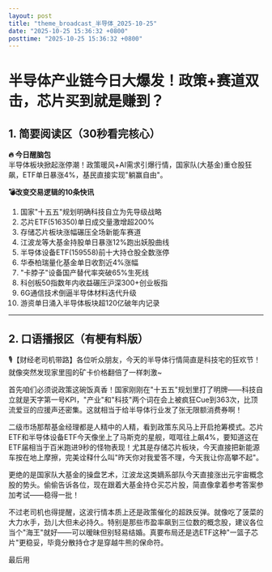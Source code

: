 ```yaml
---
layout: post
title: "theme_broadcast_半导体_2025-10-25"
date: "2025-10-25 15:36:32 +0800"
posttime: "2025-10-25 15:36:32 +0800"
---
```


# 半导体产业链今日大爆发！政策+赛道双击，芯片买到就是赚到？

## 1. 简要阅读区（30秒看完核心）

**🔥 今日醒脑包**  
半导体板块掀起涨停潮！政策暖风+AI需求引爆行情，国家队(大基金)重仓股狂飙，ETF单日暴涨4%，基民直接实现"躺赢自由"。

**💣改变交易逻辑的10条快讯**  
1. 国家"十五五"规划明确科技自立为先导级战略  
2. 芯片ETF(516350)单日成交量激增超200%  
3. 存储芯片板块涨幅碾压全场新能车赛道  
4. 江波龙等大基金持股单日暴涨12%跑出妖股曲线  
5. 半导体设备ETF(159558)前十大持仓股全数涨停  
6. 华泰柏瑞量化基金单日收割近4%涨幅  
7. "卡脖子"设备国产替代率突破65%生死线  
8. 科创板50指数年内收益碾压沪深300+创业板指  
9. 6G通信技术倒逼半导体材料迭代升级  
10. 游资单日涌入半导体板块超120亿破年内记录  

---

## 2. 口语播报区（有梗有料版）

🎙️【财经老司机带路】各位听众朋友，今天的半导体行情简直是科技宅的狂欢节！就像突然发现家里囤的矿卡价格翻倍了一样刺激~

首先咱们必须说政策这碗饭真香！国家刚刚在"十五五"规划里打了明牌——科技自立就是天字第一号KPI，"产业"和"科技"两个词在会上被疯狂Cue到363次，比顶流爱豆的应援声还密集。这就相当于给半导体行业发了张无限额消费券啊！

二级市场那帮基金经理都是人精中的人精，看到政策东风马上开启抢筹模式。芯片ETF和半导体设备ETF今天像坐上了马斯克的星舰，哐哐往上飙4%，要知道这在ETF届相当于百米跑进9秒的怪物表现！尤其是存储芯片板块，今天直接把新能源车按在地上摩擦，完美诠释什么叫"昨天你对我爱答不理，今天我让你高攀不起"。

更绝的是国家队大基金的操盘艺术，江波龙这类嫡系部队今天直接涨出元宇宙概念股的势头。偷偷告诉各位，现在跟着大基金持仓买芯片股，简直像拿着参考答案参加考试——稳得一批！

不过老司机也得提醒，这波行情本质上还是政策催化的超跌反弹。就像吃了菠菜的大力水手，劲儿大但未必持久。特别是那些市盈率飙到三位数的概念股，建议各位当个"海王"就好——可以暧昧但别轻易结婚。真要布局还是选ETF这种"一篮子芯片"更稳妥，毕竟分散持仓才是穿越牛熊的保命符。

最后用